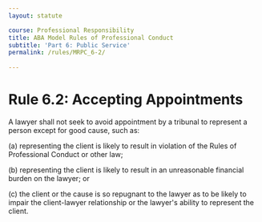 ```yaml
---
layout: statute

course: Professional Responsibility
title: ABA Model Rules of Professional Conduct 
subtitle: 'Part 6: Public Service'
permalink: /rules/MRPC_6-2/
  
---
```


# Rule 6.2: Accepting Appointments

A lawyer shall not seek to avoid appointment by a tribunal to represent a person except for good cause, such as:

(a) representing the client is likely to result in violation of the Rules of Professional Conduct or other law;

(b) representing the client is likely to result in an unreasonable financial burden on the lawyer; or

(c) the client or the cause is so repugnant to the lawyer as to be likely to impair the client-lawyer relationship or the lawyer's ability to represent the client.